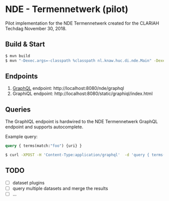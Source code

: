 # NDE - Termennetwerk (pilot)

Pilot implementation for the NDE Termennetwerk created for the CLARIAH Techdag November 30, 2018.

## Build & Start

```sh
$ mvn build
$ mvn "-Dexec.args=-classpath %classpath nl.knaw.huc.di.nde.Main" -Dexec.executable=java org.codehaus.mojo:exec-maven-plugin:1.5.0:exec
```

## Endpoints

1. [GraphQL](https://graphql.org/) endpoint: http://localhost:8080/nde/graphql
2. GraphiQL endpoint: http://localhost:8080/static/graphiql/index.html

## Queries

The GraphIQL endpoint is hardwired to the NDE Termennetwerk GraphQL endpoint and supports autocomplete.

Example query:

```graphql
query { terms(match:"foo") {uri} }
```

```sh
$ curl -XPOST -H 'Content-Type:application/graphql'  -d 'query { terms(match:"foo") {uri} }' http://localhost:8080/nde/graphql
```

## TODO

* [ ] dataset plugins
* [ ] query multiple datasets and merge the results
* [ ] ...
